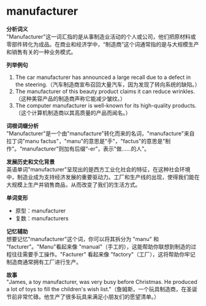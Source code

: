 # manufacturer

**分析词义**  
"Manufacturer"这一词汇指的是从事制造业活动的个人或公司，他们把原材料或零部件转化为成品。在商业和经济学中，“制造商”这个词通常指的是与大规模生产和销售有关的一种业务模式。

  

**列举例句**

  

1.  The car manufacturer has announced a large recall due to a defect in the steering.（汽车制造商宣布召回大量汽车，因为发现了转向系统的缺陷。）
2.  The manufacturer of this beauty product claims it can reduce wrinkles.（这种美容产品的制造商声称它能减少皱纹。）
3.  The computer manufacturer is well-known for its high-quality products.（这个计算机制造商以其高质量的产品而闻名。）

  

**词根词缀分析**  
"Manufacturer"是一个由"manufacture"转化而来的名词，"manufacture"来自拉丁词"manu factus"，"manu"的意思是"手"，"factus"的意思是"制作"。“manufacturer”则加有后缀“-er”，表示"做……的人"。

  

**发展历史和文化背景**  
英语单词"manufacturer"呈现出的是西方工业化社会的特征，在这种社会环境中，制造业成为支持经济发展的重要驱动力。工厂和生产线的出现，使得我们能在大规模上生产并销售商品，从而改变了我们的生活方式。

  

**单词变形**

  

*   原型：manufacturer
*   复数：manufacturers

  

**记忆辅助**  
想要记忆"manufacturer"这个词，你可以将其拆分为 "manu" 和 "facturer"。"Manu"看起来像 "manual"（手工的），这能帮助你联想到制造的过程往往需要手工操作。"Facturer" 看起来像 "factory"（工厂），这将帮助你牢记制造商通常拥有工厂进行生产。

  

**故事**  
"James, a toy manufacturer, was very busy before Christmas. He produced a lot of toys to fill the children's wish list."（詹姆斯，一个玩具制造商，在圣诞节前非常忙碌。他生产了很多玩具来满足小朋友们的愿望清单。）
